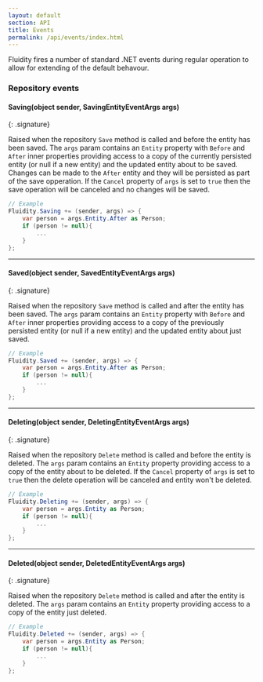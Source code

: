 ```yaml
---
layout: default
section: API
title: Events
permalink: /api/events/index.html
---
```


Fluidity fires a number of standard .NET events during regular operation to allow for extending of the default behavour.

### Repository events

#### Saving(object sender, SavingEntityEventArgs args)
{: .signature}

Raised when the repository `Save` method is called and before the entity has been saved. The `args` param contains an `Entity` property with `Before` and `After` inner properties providing access to a copy of the currently persisted entity (or null if a new entity) and the updated entity about to be saved. Changes can be made to the `After` entity and they will be persisted as part of the save opperation. If the `Cancel` property of `args` is set to `true` then the save operation will be canceled and no changes will be saved.

````csharp
// Example
Fluidity.Saving += (sender, args) => {
    var person = args.Entity.After as Person;
    if (person != null){
        ...
    }
};
````

---


#### Saved(object sender, SavedEntityEventArgs args)
{: .signature}

Raised when the repository `Save` method is called and after the entity has been saved. The `args` param contains an `Entity` property with `Before` and `After` inner properties providing access to a copy of the previously persisted entity (or null if a new entity) and the updated entity about just saved. 

````csharp
// Example
Fluidity.Saved += (sender, args) => {
    var person = args.Entity.After as Person;
    if (person != null){
        ...
    }
};
````

---


#### Deleting(object sender, DeletingEntityEventArgs args)
{: .signature}

Raised when the repository `Delete` method is called and before the entity is deleted. The `args` param contains an `Entity` property providing access to a copy of the entity about to be deleted. If the `Cancel` property of `args` is set to `true` then the delete operation will be canceled and entity won't be deleted.

````csharp
// Example
Fluidity.Deleting += (sender, args) => {
    var person = args.Entity as Person;
    if (person != null){
        ...
    }
};
````

---

#### Deleted(object sender, DeletedEntityEventArgs args)
{: .signature}

Raised when the repository `Delete` method is called and after the entity is deleted. The `args` param contains an `Entity` property providing access to a copy of the entity just deleted. 

````csharp
// Example
Fluidity.Deleted += (sender, args) => {
    var person = args.Entity as Person;
    if (person != null){
        ...
    }
};
````